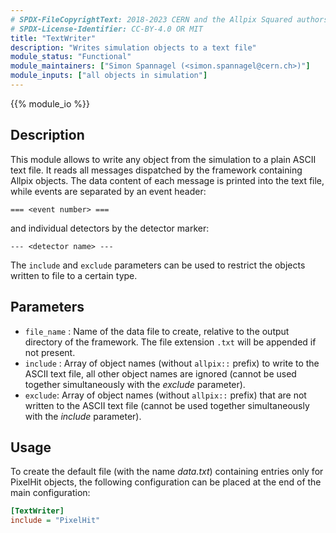 ```yaml
---
# SPDX-FileCopyrightText: 2018-2023 CERN and the Allpix Squared authors
# SPDX-License-Identifier: CC-BY-4.0 OR MIT
title: "TextWriter"
description: "Writes simulation objects to a text file"
module_status: "Functional"
module_maintainers: ["Simon Spannagel (<simon.spannagel@cern.ch>)"]
module_inputs: ["all objects in simulation"]
---
```


{{% module_io %}}

## Description
This module allows to write any object from the simulation to a plain ASCII text file. It reads all messages dispatched by the framework containing Allpix objects. The data content of each message is printed into the text file, while events are separated by an event header:

```
=== <event number> ===
```

and individual detectors by the detector marker:

```
--- <detector name> ---
```

The `include` and `exclude` parameters can be used to restrict the objects written to file to a certain type.

## Parameters
* `file_name` : Name of the data file to create, relative to the output directory of the framework. The file extension `.txt` will be appended if not present.
* `include` : Array of object names (without `allpix::` prefix) to write to the ASCII text file, all other object names are ignored (cannot be used together simultaneously with the *exclude* parameter).
* `exclude`: Array of object names (without `allpix::` prefix) that are not written to the ASCII text file (cannot be used together simultaneously with the *include* parameter).

## Usage
To create the default file (with the name *data.txt*) containing entries only for PixelHit objects, the following configuration can be placed at the end of the main configuration:

```ini
[TextWriter]
include = "PixelHit"
```
